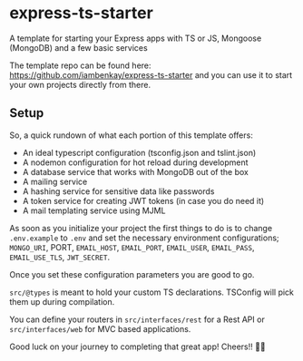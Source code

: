 # express-ts-starter
A template for starting your Express apps with TS or JS, Mongoose (MongoDB) and a few basic services

The template repo can be found here: https://github.com/iambenkay/express-ts-starter and you can use it to start your own projects directly from there.
## Setup
So, a quick rundown of what each portion of this template offers:
- An ideal typescript configuration (tsconfig.json and tslint.json)
- A nodemon configuration for hot reload during development
- A database service that works with MongoDB out of the box
- A mailing service
- A hashing service for sensitive data like passwords
- A token service for creating JWT tokens (in case you do need it)
- A mail templating service using MJML

As soon as you initialize your project the first things to do is to change `.env.example` to `.env` and set the necessary environment configurations; 
`MONGO_URI`, PORT, `EMAIL_HOST`, `EMAIL_PORT`, `EMAIL_USER`, `EMAIL_PASS`, `EMAIL_USE_TLS`, `JWT_SECRET`. 

Once you set these configuration parameters you are good to go.

`src/@types` is meant to hold your custom TS declarations. TSConfig will pick them up during compilation.

You can define your routers in `src/interfaces/rest` for a Rest API or `src/interfaces/web` for MVC based applications. 

Good luck on your journey to completing that great app! Cheers!! 🥳🥳
